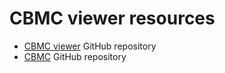 # CBMC viewer resources

* [CBMC viewer](https://github.com/model-checking/cbmc-viewer) GitHub repository
* [CBMC](https://github.com/diffblue/cbmc) GitHub repository